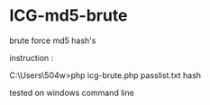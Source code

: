 # ICG-md5-brute
brute force md5 hash's 

instruction :

C:\Users\504w>php icg-brute.php passlist.txt hash

tested on windows command line
